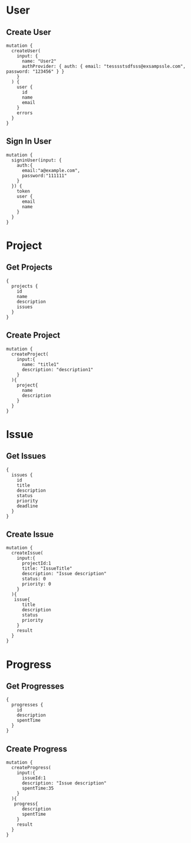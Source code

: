# User

## Create User

```
mutation {
  createUser(
    input: {
      name: "User2"
      authProvider: { auth: { email: "tesssstsdfsss@exsampssle.com", password: "123456" } }
    }
  ) {
    user {
      id
      name
      email
    }
    errors
  }
}
```

## Sign In User

```
mutation {
  signinUser(input: {
    auth:{
      email:"a@example.com",
      password:"111111"
    }
  }) {
    token
    user {
      email
      name
    }
  }
}
```

# Project

## Get Projects

```
{
  projects {
    id
    name
    description
    issues
  }
}
```

## Create Project

```
mutation {
  createProject(
    input:{
      name: "title1"
      description: "description1"
    }
  ){
    project{
      name
      description
    }
  }
}
```

# Issue

## Get Issues

```
{
  issues {
    id
    title
    description
    status
    priority
    deadline
  }
}
```

## Create Issue

```
mutation {
  createIssue(
    input:{
      projectId:1
      title: "IssueTitle"
      description: "Issue description"
      status: 0
      priority: 0
    }
  ){
   issue{
      title
      description
      status
      priority
    }
    result
  }
}
```

# Progress

## Get Progresses

```
{
  progresses {
    id
    description
    spentTime
  }
}
```

## Create Progress

```
mutation {
  createProgress(
    input:{
      issueId:1
      description: "Issue description"
      spentTime:35
    }
  ){
   progress{
      description
      spentTime
    }
    result
  }
}
```
